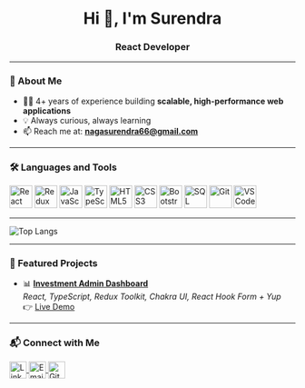 <h1 align="center">Hi 👋, I'm Surendra</h1>
<h3 align="center">React Developer</h3>

---

### 🚀 About Me

- 🧑‍💻 4+ years of experience building **scalable, high-performance web applications**
- 💡 Always curious, always learning
- 📫 Reach me at: **nagasurendra66@gmail.com**

---

### 🛠️ Languages and Tools

<p align="left">
  <img src="https://cdn.jsdelivr.net/gh/devicons/devicon/icons/react/react-original.svg" alt="React" width="40" height="40"/>
  <img src="https://cdn.jsdelivr.net/gh/devicons/devicon/icons/redux/redux-original.svg" alt="Redux" width="40" height="40"/>
  <img src="https://cdn.jsdelivr.net/gh/devicons/devicon/icons/javascript/javascript-original.svg" alt="JavaScript" width="40" height="40"/>
  <img src="https://cdn.jsdelivr.net/gh/devicons/devicon/icons/typescript/typescript-original.svg" alt="TypeScript" width="40" height="40"/>
  <img src="https://cdn.jsdelivr.net/gh/devicons/devicon/icons/html5/html5-original.svg" alt="HTML5" width="40" height="40"/>
  <img src="https://cdn.jsdelivr.net/gh/devicons/devicon/icons/css3/css3-original.svg" alt="CSS3" width="40" height="40"/>
  <img src="https://cdn.jsdelivr.net/gh/devicons/devicon/icons/bootstrap/bootstrap-original.svg" alt="Bootstrap" width="40" height="40"/>
  <img src="https://cdn.jsdelivr.net/gh/devicons/devicon/icons/sqlite/sqlite-original.svg" alt="SQL" width="40" height="40"/>
  <img src="https://cdn.jsdelivr.net/gh/devicons/devicon/icons/git/git-original.svg" alt="Git" width="40" height="40"/>
  <img src="https://cdn.jsdelivr.net/gh/devicons/devicon/icons/vscode/vscode-original.svg" alt="VS Code" width="40" height="40"/>
</p>

---

![Top Langs](https://github-readme-stats.vercel.app/api/top-langs/?username=surendra-titus&theme=tokyonight)

---

### 💼 Featured Projects

- 📊 [**Investment Admin Dashboard**](https://github.com/surendra-titus/investment-dashboard)  
  _React, TypeScript, Redux Toolkit, Chakra UI, React Hook Form + Yup_  
  👉 [Live Demo](https://invest-management.netlify.app/)

---

### 📬 Connect with Me

<p align="left">
  <a href="https://www.linkedin.com/in/naga-surendra-kareti-267a2919b" target="_blank">
    <img align="center" src="https://cdn.jsdelivr.net/gh/devicons/devicon/icons/linkedin/linkedin-original.svg" alt="LinkedIn" height="30" width="30" />
  </a>
  <a href="mailto:nagasurendra66@gmail.com">
    <img align="center" src="https://cdn-icons-png.flaticon.com/512/732/732200.png" alt="Email" height="30" width="30" />
  </a>
  <a href="https://github.com/surendra-titus" target="_blank">
    <img align="center" src="https://cdn.jsdelivr.net/gh/devicons/devicon/icons/github/github-original.svg" alt="GitHub" height="30" width="30" />
  </a>
</p>
